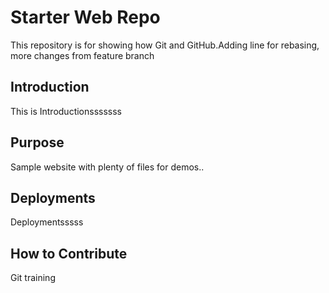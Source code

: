 # Starter Web Repo

This repository is for showing how Git and GitHub.Adding line for rebasing, more changes from feature branch

## Introduction

This is Introductionsssssss

## Purpose

Sample website with plenty of files for demos..

## Deployments
Deploymentsssss

## How to Contribute

Git training
